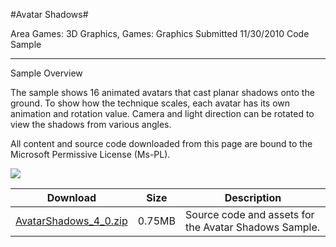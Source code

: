 #Avatar Shadows#

Area
Games: 3D Graphics, Games: Graphics
Submitted
11/30/2010
Code Sample

---

Sample Overview

The sample shows 16 animated avatars that cast planar shadows onto the ground. To show how the technique scales, each avatar has its own animation and rotation value. Camera and light direction can be rotated to view the shadows from various angles.


All content and source code downloaded from this page are bound to the Microsoft Permissive License (Ms-PL).

 ![](https://github.com/kniEngine/XNAGameStudio/blob/main/Images/avatarshadows1.png)

 
Download | Size | Description
---|---|---|
[AvatarShadows_4_0.zip](https://github.com/kniEngine/XNAGameStudio/blob/main/Samples/AvatarShadows_4_0.zip?raw=true) | 0.75MB | Source code and assets for the Avatar Shadows Sample.
